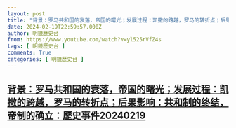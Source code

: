```yaml
---
layout: post
title: "背景：罗马共和国的衰落，帝国的曙光；发展过程：凯撒的跨越，罗马的转折点；后果影响：共和制的终结，帝制的确立：歷史事件20240219"
date: 2024-02-19T22:59:57.000Z
author: 明鏡歷史台
from: https://www.youtube.com/watch?v=yl525rVfZ4s
tags: [ 明鏡歷史台 ]
comments: True
categories: [ 明鏡歷史台 ]
---
```

<!--1708383597000-->
[背景：罗马共和国的衰落，帝国的曙光；发展过程：凯撒的跨越，罗马的转折点；后果影响：共和制的终结，帝制的确立：歷史事件20240219](https://www.youtube.com/watch?v=yl525rVfZ4s)
------

<div>

</div>
